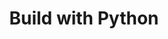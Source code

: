---
title: "Build with Python"
description: "Documentation to help you start building with Python.The goal of this guide is to get you up and running with a working prototype that represents a real use case, using a hands-on example to teach you basic design principles and best practices for building dApps with Python on Algorand. This guide goes through setting up the development environment, creating a smart contract, set up, bidding and closing of auction, as well as how to deploy and communicate with smart contracts."
type: "tutorial"
category: "Algorand Developer Portal,dApps"
difficulty: "Intermediate"
summary: "Building on Algorand with Python"
file_path: ""
image: "https://assets-global.website-files.com/5e39e095596498a8b9624af1/5ffca6e3e0d8ad9231cc2af6_Portfolio-course---final.png"
link: "https://developer.algorand.org/docs/get-started/dapps/pyteal/"
status: "open"
---